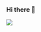 ### Hi there 👋

<img src="https://github-readme-stats.vercel.app/api/top-langs/?username=chonginator&theme=cobalt)](https://github.com/chonginator/github-readme-stats" align="center"/>


<!--
**chonginator/chonginator** is a ✨ _special_ ✨ repository because its `README.md` (this file) appears on your GitHub profile.

Here are some ideas to get you started:

- 🔭 I’m currently working on ...
- 🌱 I’m currently learning ...
- 👯 I’m looking to collaborate on ...
- 🤔 I’m looking for help with ...
- 💬 Ask me about ...
- 📫 How to reach me: ...
- 😄 Pronouns: ...
- ⚡ Fun fact: ...
-->
